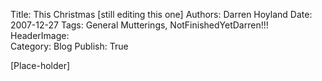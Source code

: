 Title:          This Christmas [still editing this one]
Authors:        Darren Hoyland
Date:           2007-12-27
Tags:           General Mutterings, NotFinishedYetDarren!!!
HeaderImage:    
Category:       Blog
Publish:        True


[Place-holder]